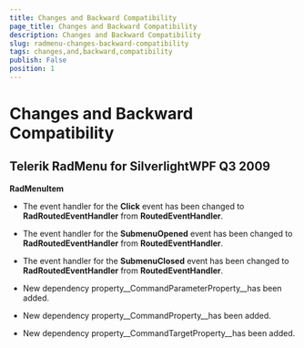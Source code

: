```yaml
---
title: Changes and Backward Compatibility
page_title: Changes and Backward Compatibility
description: Changes and Backward Compatibility
slug: radmenu-changes-backward-compatibility
tags: changes,and,backward,compatibility
publish: False
position: 1
---
```


# Changes and Backward Compatibility



## Telerik RadMenu for SilverlightWPF Q3 2009

__RadMenuItem__

* The event handler for the __Click__ event has been changed to __RadRoutedEventHandler__ from __RoutedEventHandler__.

* The event handler for the __SubmenuOpened__ event has been changed to __RadRoutedEventHandler__ from __RoutedEventHandler__.

* The event handler for the __SubmenuClosed__ event has been changed to __RadRoutedEventHandler__ from __RoutedEventHandler__.

* New dependency property__CommandParameterProperty__has been added.

* New dependency property__CommandProperty__has been added.

* New dependency property__CommandTargetProperty__has been added.

